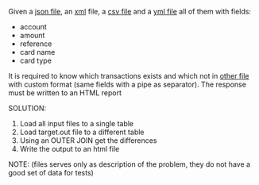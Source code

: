 Given a [json file](exercise1-files/input.json), an [xml](exercise1-files/input.xml) file, 
a [csv file](exercise1-files/input.csv) and a [yml file](exercise1-files/input.yml) all of them with fields:
- account
- amount
- reference
- card name
- card type

It is required to know which transactions exists and which not in [other file](exercise1-files/target.out) 
with custom format (same fields with a pipe as separator). The response must be written to an HTML report

SOLUTION:

1. Load all input files to a single table
2. Load target.out file to a different table
3. Using an OUTER JOIN get the differences
4. Write the output to an html file 

NOTE: (files serves only as description of the problem, they do not have a good set of data for tests)
